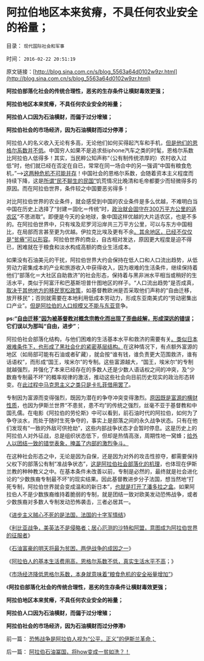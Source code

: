 # 阿拉伯地区本来贫瘠，不具任何农业安全的裕量；

目录： `现代国际社会和军事` 

时间： `2016-02-22 20:51:19` 

原文链接：[http://blog.sina.com.cn/s/blog_5563a64d0102w9zr.html](http://blog.sina.com.cn/s/blog_5563a64d0102w9zr.html)

**阿拉伯部落化社会的传统合理性，恶劣的生存条件让横财毒效更强；**

**阿拉伯地区本来贫瘠，不具任何农业安全的裕量；**

**阿拉伯人口因为石油横财，而偏于过分增殖；**

**阿拉伯社会的市场经济，因为石油横财而过分停滞；**

阿拉伯人的名义收入无论有多高，无论他们如何买得起汽车和手机，[但是他们的恩格尔系数并不低](../../../2016/2/21/阿拉伯石油冨国，将how变成一贫如洗？！.md)。中国穷人如果不是追求些iphone汽车之类的时髦，恩格尔系数比阿拉伯人低得多！其实，当民粹公知声称“（公有制传统浓厚的）农村收入过低”时，他们就已经在否定在自已，常常在同一场合中的另一强调“中国有粮食危机，”——>[这两种危机不可能并存](../../../2014/4/4/提醒中国“经济可能崩溃”的洋人vs国产的公知；.md)！中国社会的恩格尔系数，会随着资本主义程度而持续下降，这是[所谓“民不聊生的民国”](../../../2013/7/14/中国应反思五四；民国短命和迅速灭亡的原因.md)饥荒情况比晚清和毛帝都要少而轻微得多的原因。而在阿拉伯世界，条件较之中国要恶劣得多！

对比阿拉伯世界的农业条件，就会感受到中国的农业条件是多么优越，不难明白当中国在历史上选择了“封建＝固化＝传统”时，[政治就会固守在300万平方公里的适农区](../../../2008/11/20/300万适农区，2000年中国历史文明的含义.md)“不思进取”。即便是今天的全地球，象中国这样优越的大片适农区，也是不多的。在阿拉伯世界中，只有埃及尼罗河沿岸共三万平方公里，可以与东方中国相比，在局部而言甚至更为优越。伊拉克比埃及更有不余[。其余地区，已经不仅仅是“贫瘠”可以形容](../../../2010/4/16/巴比伦只不过是第二代文明中的一个王国.md)。阿拉伯世界的商业，自古相对发达，原因更大程度是迫不得已，困难就在于粮食和淡水构成高额的商业生活成本。

如果没有石油美元的干扰，阿拉伯世界大约会保持在低人口和人口流出趋势，从低劳动力密集成本的产业和旅游收入中获得收入，因为艰难的生活条件，继续保持着他们“部落化＝大社区自助救济”的社会形态，保持着与黑非洲水平相当或稍好的生活水平，类似于阿富汗和巴基斯坦普什图地区的样子。“人口流出趋势”是否成真，[取决于其他地方的移民宽松政策](../../../2014/3/1/苏联模式很神话，欧美数字也泡沫.md)，如基督教欧洲是否采取他们声称的“自由迁移，放开移民”；否则就需要在本地利用低成本劳动力，形成东亚南美式的“劳动密集出口产业”。[但是阿拉伯的人口规模又不能与东亚竞](../../../2016/2/15/阿拉伯之春到伊斯兰国的多米诺骨牌.md)争。

**ps:“[自由迁移”因为被基督教对概念宗教化而出现了歪曲歧解，形成深远的错误](../../../2009/3/6/自由结社，社区自治和迁移自由.md)；它们误以为那叫“自由，进步”**；

阿拉伯社会部落化结构，与他们困难的生活基本水平和救济的需要有关[。类似日本艰难条件下，也形成了黑社会化的紧密基层结构。](../../../2014/3/31/真实的日本是天皇领导的黑社会.md)在这种情况下，有点额外富源的地区（如局部可能有石油或者矿藏），就会按“谁有钱，谁负责更大范围救济，谁有话语权”，而形成“国王，埃米尔”的专制。这些富源越大，“国王，埃米尔”的专制就越强烈，并强化了本来已经存在的多数人还是少数人语话权之间的冲突，及“少数裔专制最不坏”的概率规律的激活，推动这些社会向目前历史现实的政治形态转变。在[此过程中马克思主义之类只是卡扎菲借用罢了](../../../2011/4/11/民主斗士是阿盟？卡塔尔？半岛？.md)。

专制因为富源而变得强烈，既因为潜在的争夺冲突变得激烈。[原因既是富源的横财性质](../../../2016/2/16/“横财中毒”的多米诺骨牌，苏东巨变到阿拉伯之春.md)，也因为伊斯兰世界“不患贫，患不均”的传统之强烈，丝毫不亚于基督教和中国孔儒。在电影《阿拉伯的劳伦斯》中可以看到，前石油时代的阿拉伯，如何为了争夺淡水，而处于随时生死争夺的，事实上是部落之间的永久战争状态。只有在他们发现有“一致的外敌可供抢劫”，这些内部战争状态才会暂时停息。这是历史上的阿拉伯人对外征战，总是组织状态低下，但却是热情高涨，周期性地一窝蜂；[给外人以团结一致的错觉表象，掩盖了内部的激烈争斗。](../../../2011/4/11/阿拉伯民粹化时美国能阻止吗？.md)

在这种社会形态之中，无论是因为自保，还是因为对外的攻击性掠夺，都需要保持父权下的部落公有制“准战争状态”，[这是阿拉伯社会部落化的机理](../../../2011/3/24/卡扎菲行为容易理解.md)，也体现在伊斯兰教的种种教义之中。在基本条件未改善以前，专制是必然的，最终就是社会进化论的“少数族裔专制最不坏”的现实结果。因此基督教进步分子法国，想当然地“打死专制，阿拉伯世界就会变成温和的新日本”，[也就是打开了潘多拉之盒](../../../2016/2/15/回顾利比亚战争，美英法悍然打开了潘多拉之盒；.md)。如果阿拉伯人不是少数族裔维持着脆弱的专制，就是团结一致对欧美发动恐怖战争，或者少数族裔对多数人专制发动恐怖袭击，三者必居其一。

《[进步主义贼心不死的是法国，法国的十字军情结](../../../2016/2/18/进步主义贼心不死的是法国的十字军情结；.md)》

《[利比亚战争，美英法不是侵略者；居心厄测的沙特和阿盟，意图成为阿拉伯世界的征服者](../../../2016/2/19/利比亚战争，美英法不是侵略者.md)》

《[石油富豪的明天将最为贫困，两伊战争的成因之一](../../../2016/2/19/石油富豪的明天将最为贫困，两伊战争及其成因；.md)》

《[阿拉伯人的基本生活费用高，恩格尔系数不低，真实生活水平不高](../../../2016/2/21/阿拉伯石油冨国，将how变成一贫如洗？！.md)；》

《[市场经济降低恩格尔系数，本身就意味着“粮食危机的安全裕量增加”](../../../2016/2/21/恩格尔系数随市场经济而降低，证明市场经济不存在粮食危机.md)》

《**阿拉伯部落化社会的传统合理性，恶劣的生存条件让横财毒效更强；**

**阿拉伯地区本来贫瘠，不具任何农业安全的裕量；**

**阿拉伯人口因为石油横财，而偏于过分增殖；**

**阿拉伯社会的市场经济，因为石油横财而过分停滞**》

前一篇： [恐怖战争是阿拉伯人视为“公平，正义”的伊斯兰革命；](../../../2016/2/22/恐怖战争是阿拉伯人视为“公平，正义”的伊斯兰革命；.md)

后一篇： [阿拉伯石油冨国，将how变成一贫如洗？！](../../../2016/2/21/阿拉伯石油冨国，将how变成一贫如洗？！.md)


